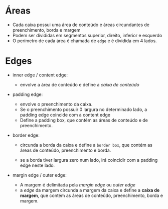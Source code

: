 # Áreas

- Cada caixa possui uma área de conteúdo e áreas circundantes de preenchimento, borda e margem
- Podem ser divididas em segmentos superior, direito, inferior e esquerdo
- O perímetro de cada área é chamada de `edge` e é dividida em 4 lados.



# Edges

- inner edge / content edge:
  - envolve a área de conteúdo e define a *caixa de conteúdo*
- padding edge:
  - envolve o preenchimento da caixa.
  - Se o preenchimento possuir 0 largura no determinado lado, a padding edge coincide com a content edge
  - Define a padding box, que contém as áreas de conteúdo e de preenchimento.

- border edge:
  - circunda a borda da caixa e define a `border box`, que contém as áreas de conteúdo, preenchimento e borda.

  - se a borda tiver largura zero num lado, irá coincidir com a padding edge neste lado.

- margin edge / outer edge:
  - A margem é delimitada pela *margin edge* ou *outer edge*
  - a *edge* da margem circunda a margem da caixa e define a **caixa de margem**, que contém as áreas de conteúdo, preenchimento, borda e margem.